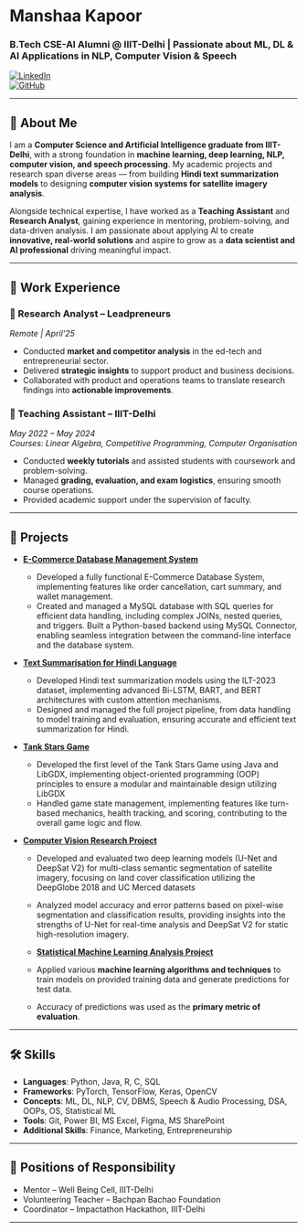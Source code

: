 # Manshaa Kapoor  
### B.Tech CSE-AI Alumni @ IIIT-Delhi | Passionate about ML, DL & AI Applications in NLP, Computer Vision & Speech  

[![LinkedIn](https://img.shields.io/badge/LinkedIn-manshaa--kapoor-blue?style=flat&logo=linkedin)](https://www.linkedin.com/in/manshaa-kapoor-82843a239)  
[![GitHub](https://img.shields.io/badge/GitHub-ManshaaKapoor-black?style=flat&logo=github)](https://github.com/ManshaaKapoor)    

---

## 📝 About Me  
I am a **Computer Science and Artificial Intelligence graduate from IIIT-Delhi**, with a strong foundation in **machine learning, deep learning, NLP, computer vision, and speech processing**.  My academic projects and research span diverse areas — from building **Hindi text summarization models** to designing **computer vision systems for satellite imagery analysis**.  

Alongside technical expertise, I have worked as a **Teaching Assistant** and **Research Analyst**, gaining experience in mentoring, problem-solving, and data-driven analysis.  I am passionate about applying AI to create **innovative, real-world solutions** and aspire to grow as a **data scientist and AI professional** driving meaningful impact.  

--- 

## 💼 Work Experience  

### 🔹 Research Analyst – Leadpreneurs  
*Remote | April'25*  
- Conducted **market and competitor analysis** in the ed-tech and entrepreneurial sector.  
- Delivered **strategic insights** to support product and business decisions.  
- Collaborated with product and operations teams to translate research findings into **actionable improvements**.  

### 🔹 Teaching Assistant – IIIT-Delhi  
*May 2022 – May 2024*  
*Courses: Linear Algebra, Competitive Programming, Computer Organisation*  
- Conducted **weekly tutorials** and assisted students with coursework and problem-solving.  
- Managed **grading, evaluation, and exam logistics**, ensuring smooth course operations.  
- Provided academic support under the supervision of faculty.  

---

## 🚀 Projects  

- **[E-Commerce Database Management System](https://github.com/ManshaaKapoor/E-commerce-Database-Management-System)**  
  - Developed a fully functional E-Commerce Database System, implementing features like order cancellation, cart summary, and wallet management.
  - Created and managed a MySQL database with SQL queries for efficient data handling, including complex JOINs, nested queries, and triggers. Built a Python-based backend using MySQL Connector, enabling seamless integration between the command-line interface and the database system.  

- **[Text Summarisation for Hindi Language](https://github.com/ManshaaKapoor/Text-Summarisation-for-Hindi-Language)**  
  - Developed Hindi text summarization models using the ILT-2023 dataset, implementing advanced Bi-LSTM, BART, and BERT architectures with custom attention mechanisms.
  - Designed and managed the full project pipeline, from data handling to model training and evaluation, ensuring accurate and efficient text summarization for Hindi.
  

- **[Tank Stars Game](#)**  
  - Developed the first level of the Tank Stars Game using Java and LibGDX, implementing object-oriented programming (OOP) principles to ensure a modular and maintainable   design utilizing LibGDX
  - Handled game state management, implementing features like turn-based mechanics, health tracking, and scoring, contributing to the overall game logic and flow.

- **[Computer Vision Research Project](https://github.com/ManshaaKapoor/Computer-Vision-Research-Project)**  
  - Developed and evaluated two deep learning models (U-Net and DeepSat V2) for multi-class semantic segmentation of satellite imagery, focusing on land cover classification utilizing the DeepGlobe 2018 and UC Merced datasets 
  - Analyzed model accuracy and error patterns based on pixel-wise segmentation and classification results, providing insights into the strengths of U-Net for real-time analysis and DeepSat V2 for static high-resolution imagery.
 
  - **[Statistical Machine Learning Analysis Project](https://github.com/ManshaaKapoor/Statistical-Machine-Learning-Analysis-Project)**  
  - Applied various **machine learning algorithms and techniques** to train models on provided training data and generate predictions for test data.  
  - Accuracy of predictions was used as the **primary metric of evaluation**.
---

## 🛠️ Skills  

- **Languages**: Python, Java, R, C, SQL  
- **Frameworks**: PyTorch, TensorFlow, Keras, OpenCV  
- **Concepts**: ML, DL, NLP, CV, DBMS, Speech & Audio Processing, DSA, OOPs, OS, Statistical ML  
- **Tools**: Git, Power BI, MS Excel, Figma, MS SharePoint  
- **Additional Skills**: Finance, Marketing, Entrepreneurship  

---

## 🤝 Positions of Responsibility  

- Mentor – Well Being Cell, IIIT-Delhi  
- Volunteering Teacher – Bachpan Bachao Foundation  
- Coordinator – Impactathon Hackathon, IIIT-Delhi  

---

